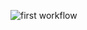 ![first workflow](https://github.com/nikbyar/hexlet_pytest/actions/workflows/python-package.yml/badge.svg)

